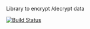 Library to encrypt /decrypt data

[![Build Status](http://meow/MeowSoft/MayMeow.Cryptography/_apis/build/status/MayMeow.Cryptography?branchName=master)](http://meow/MeowSoft/MayMeow.Cryptography/_build/latest?definitionId=1&branchName=master)
